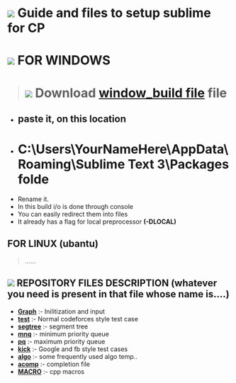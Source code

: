 # <img src="https://img.icons8.com/fluency/48/000000/sublime-text.png"/> Guide and files to setup sublime for CP


# <img src="https://img.icons8.com/bubbles/50/000000/windows-10.png"/> FOR WINDOWS 
> #  <img src="https://img.icons8.com/ios/50/4a90e2/download.png"/> Download [window_build file](https://github.com/git-amw/My-setup/blob/main/windows_build) file
- ## paste it, on this location
-  #  C:\Users\YourNameHere\AppData\Roaming\Sublime Text 3\Packages folde
-  Rename it.
- In this build i/o is done through console
- You can easily redirect them into files
- It already has a flag for local preprocessor **(-DLOCAL)**

## FOR LINUX (ubantu) 
> ......

## <img src="https://img.icons8.com/ios/50/fa314a/gear.png"/> REPOSITORY FILES DESCRIPTION (whatever you need is present in that file whose name is....)
- __[Graph](https://github.com/git-amw/My-setup/blob/main/Graph.sublime-snippet)__  :- Inilitization and input
- __[test](https://github.com/git-amw/My-setup/blob/main/test.sublime-snippet)__   :- Normal codeforces style test case
- __[segtree](https://github.com/git-amw/My-setup/blob/main/segment.sublime-snippet)__ :- segment tree
- __[mnq](https://github.com/git-amw/My-setup/blob/main/mnq.sublime-snippet)__     :- minimum priority queue
- __[pq](https://github.com/git-amw/My-setup/blob/main/pqueue.sublime-snippet)__      :- maximum priority queue
- __[kick](https://github.com/git-amw/My-setup/blob/main/kick.sublime-snippet)__    :- Google and fb style test cases
- __[algo](https://github.com/git-amw/My-setup/blob/main/algo_templates)__    :- some frequently used algo temp..
- __[acomp](https://github.com/git-amw/My-setup/blob/main/acomp.sublime-completions)__   :- completion file 
- __[MACRO](https://github.com/git-amw/My-setup/blob/main/macro.txt)__   :- cpp macros
